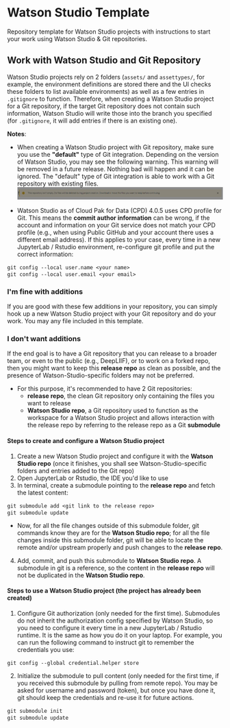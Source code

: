 # Watson Studio Template
Repository template for Watson Studio projects with instructions to start your work using Watson Studio & Git repositories.  

## Work with Watson Studio and Git Repository
Watson Studio projects rely on 2 folders (`assets/` and `assettypes/`, for example, the environment definitions are stored there and the UI checks these folders to list available environments) as well as a few entries in `.gitignore` to function. Therefore, when creating a Watson Studio project for a Git repository, if the target Git repository does not contain such information, Watson Studio will write those into the branch you specified (for `.gitignore`, it will add entries if there is an existing one). 

**Notes**:

- When creating a Watson Studio project with Git repository, make sure you use the **"default"** type of Git integration. Depending on the version of Watson Studio, you may see the following warning. This warning will be removed in a future release. Nothing bad will happen and it can be ignored. The "default" type of Git integration is able to work with a Git repository with existing files.
![project-creation-warning](img/1-project-creation-warning.png)

- Watson Studio as of Cloud Pak for Data (CPD) 4.0.5 uses CPD profile for Git. This means the **commit author information** can be wrong, if the account and information on your Git service does not match your CPD profile (e.g., when using Public GitHub and your account there uses a different email address). If this applies to your case, every time in a new JupyterLab / Rstudio environment, re-configure git profile and put the correct information:
```
git config --local user.name <your name>
git config --local user.email <your email>
```



### I'm fine with additions
If you are good with these few additions in your repository, you can simply hook up a new Watson Studio project with your Git repository and do your work. You may any file included in this template. 

### I don't want additions
If the end goal is to have a Git repository that you can release to a broader team, or even to the public (e.g., DeepLIIF), or to work on a forked repo, then you might want to keep this **release repo** as clean as possible, and the presence of Watson-Studio-specific folders may not be preferred.
- For this purpose, it's recommended to have 2 Git repositories:
  - **release repo**, the clean Git repository only containing the files you want to release
  - **Watson Studio repo**, a Git repository used to function as the workspace for a Watson Studio project and allows interaction with the release repo by referring to the release repo as a Git **submodule**

#### Steps to create and configure a Watson Studio project
1. Create a new Watson Studio project and configure it with the **Watson Studio repo** (once it finishes, you shall see Watson-Studio-specific folders and entries added to the Git repo)
2. Open JupyterLab or Rstudio, the IDE you'd like to use
3. In terminal, create a submodule pointing to the **release repo** and fetch the latest content:
```
git submodule add <git link to the release repo>
git submodule update
```
  - Now, for all the file changes outside of this submodule folder, git commands know they are for the **Watson Studio repo**; for all the file changes inside this submodule folder, git will be able to locate the remote and/or upstream properly and push changes to the **release repo**.
4. Add, commit, and push this submodule to **Watson Studio repo**. A submodule in git is a reference, so the content in the **release repo** will not be duplicated in the **Watson Studio repo**.

#### Steps to use a Watson Studio project (the project has already been created)
1. Configure Git authorization (only needed for the first time). Submodules do not inherit the authorization config specified by Watson Studio, so you need to configure it every time in a new JupyterLab / Rstudio runtime. It is the same as how you do it on your laptop. For example, you can run the following command to instruct git to remember the credentials you use:
```
git config --global credential.helper store
```
2. Initialize the submodule to pull content (only needed for the first time, if you received this submodule by pulling from remote repo). You may be asked for username and password (token), but once you have done it, git should keep the credentials and re-use it for future actions.
```
git submodule init
git submodule update
```

